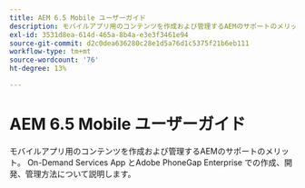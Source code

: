 ```yaml
---
title: AEM 6.5 Mobile ユーザーガイド
description: モバイルアプリ用のコンテンツを作成および管理するAEMのサポートのメリット。 On-Demand Services App とAdobe PhoneGap Enterprise での作成、開発、管理方法について説明します。
exl-id: 3531d8ea-614d-465a-8b4a-e3e3f3461e94
source-git-commit: d2c0dea636280c28e1d5a76d1c5375f21b6eb111
workflow-type: tm+mt
source-wordcount: '76'
ht-degree: 13%

---
```



# AEM 6.5 Mobile ユーザーガイド

モバイルアプリ用のコンテンツを作成および管理するAEMのサポートのメリット。 On-Demand Services App とAdobe PhoneGap Enterprise での作成、開発、管理方法について説明します。

